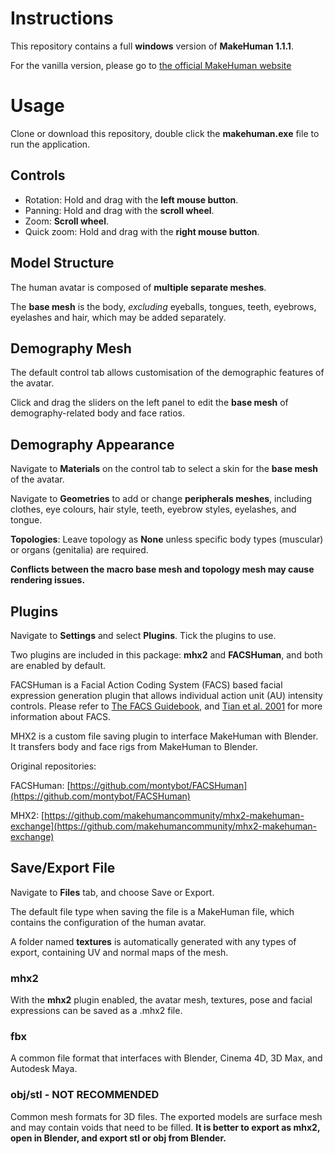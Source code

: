 # Instructions

This repository contains a full **windows** version of **MakeHuman 1.1.1**.  

For the vanilla version, please go to [the official MakeHuman website](http://www.makehumancommunity.org/content/downloads.html)

# Usage

Clone or download this repository, double click the **makehuman.exe** file to run the application. 


## Controls

 - Rotation: Hold and drag with the **left mouse button**.
 - Panning: Hold and drag with the **scroll wheel**.
 - Zoom: **Scroll wheel**.
 - Quick zoom: Hold and drag with the **right mouse button**.


## Model Structure

The human avatar is composed of **multiple separate meshes**. 

The **base mesh** is the body, *excluding* eyeballs, tongues, teeth, eyebrows, eyelashes and hair, which may be added separately.

## Demography Mesh

The default control tab allows customisation of the demographic features of the avatar. 

Click and drag the sliders on the left panel to edit the **base mesh** of demography-related body and face ratios.

## Demography Appearance

Navigate to **Materials** on the control tab to select a skin for the **base mesh** of the avatar.

Navigate to **Geometries** to add or change **peripherals meshes**, including clothes, eye colours, hair style, teeth, eyebrow styles, eyelashes, and tongue. 

**Topologies**: Leave topology as **None** unless specific body types (muscular) or organs (genitalia) are required. 

**Conflicts between the macro base mesh and topology mesh may cause rendering issues.**

## Plugins

Navigate to **Settings** and select **Plugins**. Tick the plugins to use. 

Two plugins are included in this package: **mhx2** and **FACSHuman**, and both are enabled by default.

FACSHuman is a Facial Action Coding System (FACS) based facial expression generation plugin that allows individual action unit (AU) intensity controls. Please refer to [The FACS Guidebook](https://imotions.com/blog/facial-action-coding-system/), and [Tian et al. 2001](https://ieeexplore.ieee.org/document/908962) for more information about FACS.

MHX2 is a custom file saving plugin to interface MakeHuman with Blender. It transfers body and face rigs from MakeHuman to Blender. 


Original repositories:

FACSHuman: [https://github.com/montybot/FACSHuman](https://github.com/montybot/FACSHuman) 

MHX2: [https://github.com/makehumancommunity/mhx2-makehuman-exchange](https://github.com/makehumancommunity/mhx2-makehuman-exchange)

## Save/Export File

Navigate to **Files** tab, and choose Save or Export.

The default file type when saving the file is a MakeHuman file, which contains the configuration of the human avatar. 

A folder named **textures** is automatically generated with any types of export, containing UV and normal maps of the mesh.

### mhx2
With the **mhx2** plugin enabled, the avatar mesh, textures, pose and facial expressions can be saved as a .mhx2 file. 

### fbx
A common file format that interfaces with Blender, Cinema 4D, 3D Max, and Autodesk Maya. 

### obj/stl - NOT RECOMMENDED
Common mesh formats for 3D files. The exported models are surface mesh and may contain voids that need to be filled. **It is better to export as mhx2, open in Blender, and export stl or obj from Blender.**
